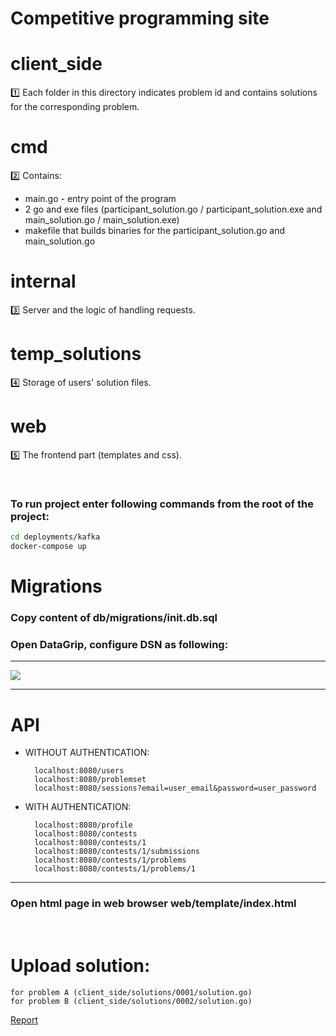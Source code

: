 # Competitive programming site


# client_side
1️⃣ Each folder in this directory indicates problem id and contains solutions for the corresponding problem.

# cmd
2️⃣ Contains: 
 - main.go - entry point of the program
 - 2 go and exe files (participant_solution.go / participant_solution.exe and main_solution.go / main_solution.exe)
 - makefile that builds binaries for the participant_solution.go and main_solution.go

# internal
3️⃣ Server and the logic of handling requests.

# temp_solutions
4️⃣ Storage of users' solution files.

# web
5️⃣ The frontend part (templates and css). 

<br />

### To run project enter following commands from the root of the project:
```bash
cd deployments/kafka
docker-compose up
```

# Migrations
### Copy content of **db/migrations/init.db.sql**

### Open DataGrip, configure DSN as following:
***
![]("https://github.com/Kambar-ZH/Comeptitive_Programming_Platform/images/dsn_config.png")
***

# API
- WITHOUT AUTHENTICATION:

        localhost:8080/users
        localhost:8080/problemset
        localhost:8080/sessions?email=user_email&password=user_password

- WITH AUTHENTICATION:

        localhost:8080/profile
        localhost:8080/contests
        localhost:8080/contests/1
        localhost:8080/contests/1/submissions
        localhost:8080/contests/1/problems
        localhost:8080/contests/1/problems/1
***
### Open html page in web browser **web/template/index.html**

<br />

# Upload solution: 
    for problem A (client_side/solutions/0001/solution.go) 
    for problem B (client_side/solutions/0002/solution.go) 

[Report](https://github.com/Kambar-ZH/Golang_Midterm_Project/blob/master/Report.pdf)